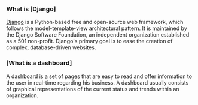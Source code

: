 ### What is [Django]

[Django](https://www.djangoproject.com/) is a Python-based free and open-source web framework, which follows the model-template-view architectural pattern. It is maintained by the Django Software Foundation, an independent organization established as a 501 non-profit. Django's primary goal is to ease the creation of complex, database-driven websites.

### [What is a dashboard]

A dashboard is a set of pages that are easy to read and offer information to the user in real-time regarding his business. A dashboard usually consists of graphical representations of the current status and trends within an organization.


